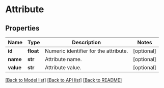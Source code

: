 # Attribute

## Properties
Name | Type | Description | Notes
------------ | ------------- | ------------- | -------------
**id** | **float** | Numeric identifier for the attribute. | [optional] 
**name** | **str** | Attribute name. | [optional] 
**value** | **str** | Attribute value. | [optional] 

[[Back to Model list]](../README.md#documentation-for-models) [[Back to API list]](../README.md#documentation-for-api-endpoints) [[Back to README]](../README.md)


